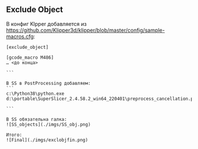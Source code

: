 ## Exclude Object

В конфиг Klpper добавляется из https://github.com/Klipper3d/klipper/blob/master/config/sample-macros.cfg:

````
[exclude_object]

[gcode_macro M486]
… <до конца>

```

В SS в PostProcessing добавляем:
```
c:\Python38\python.exe d:\portable\SuperSlicer_2.4.58.2_win64_220401\preprocess_cancellation.py;

```

В SS обязательна галка:
![SS_objects](./imgs/SS_obj.png)

Итого:
![Final](./imgs/exclobjfin.png)
